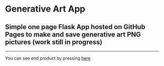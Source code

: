 # Generative Art App #
## Simple one page Flask App hosted on GitHub Pages to make and save generative art PNG pictures (work still in progress) ##
*** 
You can see end product by pressing [here](https://crawlic-stud.github.io/generative-art-app/)